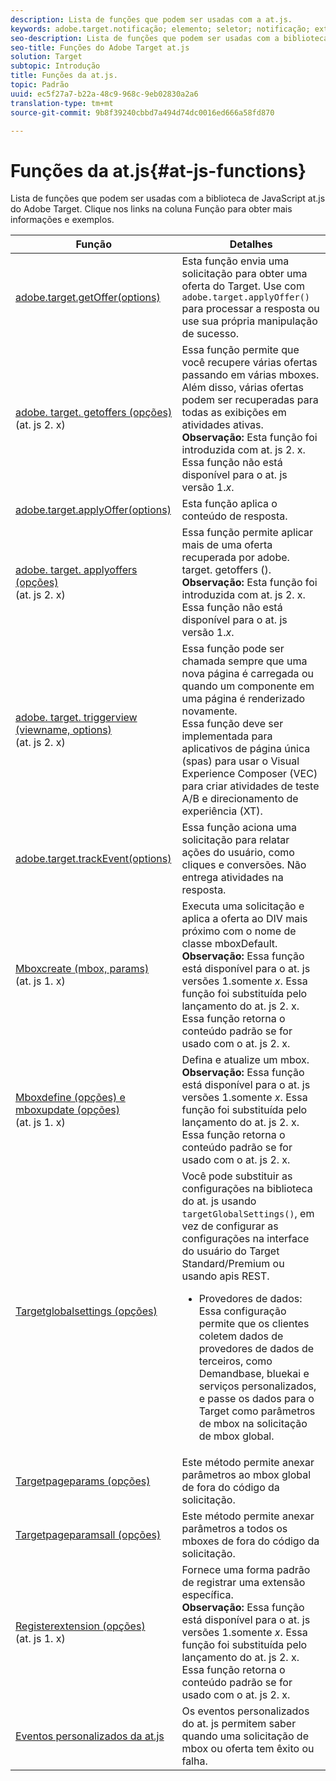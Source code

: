 ```yaml
---
description: Lista de funções que podem ser usadas com a at.js.
keywords: adobe.target.notificação; elemento; seletor; notificação; extensão
seo-description: Lista de funções que podem ser usadas com a biblioteca de JavaScript at.js do Adobe Target.
seo-title: Funções do Adobe Target at.js
solution: Target
subtopic: Introdução
title: Funções da at.js.
topic: Padrão
uuid: ec5f27a7-b22a-48c9-968c-9eb02830a2a6
translation-type: tm+mt
source-git-commit: 9b8f39240cbbd7a494d74dc0016ed666a58fd870

---
```



# Funções da at.js{#at-js-functions}

Lista de funções que podem ser usadas com a biblioteca de JavaScript at.js do Adobe Target. Clique nos links na coluna Função para obter mais informações e exemplos.

| Função | Detalhes |
| --- | --- | 
| [adobe.target.getOffer(options)](/help/c-implementing-target/c-implementing-target-for-client-side-web/adobe-target-getoffer.md) | Esta função envia uma solicitação para obter uma oferta do Target. Use com `adobe.target.applyOffer()` para processar a resposta ou use sua própria manipulação de sucesso. |
| [adobe. target. getoffers (opções)](/help/c-implementing-target/c-implementing-target-for-client-side-web/adobe-target-getoffers-atjs-2.md)<br>(at. js 2. x) | Essa função permite que você recupere várias ofertas passando em várias mboxes. Além disso, várias ofertas podem ser recuperadas para todas as exibições em atividades ativas.<br>**Observação:** Esta função foi introduzida com at. js 2. x. Essa função não está disponível para o at. js versão 1.*x*. |
| [adobe.target.applyOffer(options)](/help/c-implementing-target/c-implementing-target-for-client-side-web/adobe-target-applyoffer.md) | Esta função aplica o conteúdo de resposta. |
| [adobe. target. applyoffers (opções)](/help/c-implementing-target/c-implementing-target-for-client-side-web/adobe-target-applyoffers-atjs-2.md)<br>(at. js 2. x) | Essa função permite aplicar mais de uma oferta recuperada por adobe. target. getoffers ().<br>**Observação:** Esta função foi introduzida com at. js 2. x. Essa função não está disponível para o at. js versão 1.*x*. |
| [adobe. target. triggerview (viewname, options)](/help/c-implementing-target/c-implementing-target-for-client-side-web/adobe-target-triggerview-atjs-2.md)<br>(at. js 2. x) | Essa função pode ser chamada sempre que uma nova página é carregada ou quando um componente em uma página é renderizado novamente.<br> Essa função deve ser implementada para aplicativos de página única (spas) para usar o Visual Experience Composer (VEC) para criar atividades de teste A/B e direcionamento de experiência (XT). |
| [adobe.target.trackEvent(options)](/help/c-implementing-target/c-implementing-target-for-client-side-web/adobe-target-trackevent.md) | Essa função aciona uma solicitação para relatar ações do usuário, como cliques e conversões. Não entrega atividades na resposta. |
| [Mboxcreate (mbox, params)](/help/c-implementing-target/c-implementing-target-for-client-side-web/mboxcreate-atjs.md)<br>(at. js 1. x) | Executa uma solicitação e aplica a oferta ao DIV mais próximo com o nome de classe mboxDefault.<br>**Observação:** Essa função está disponível para o at. js versões 1.somente *x*. Essa função foi substituída pelo lançamento do at. js 2. x. Essa função retorna o conteúdo padrão se for usado com o at. js 2. x. |
| [Mboxdefine (opções) e mboxupdate (opções)](/help/c-implementing-target/c-implementing-target-for-client-side-web/mboxdefine-mboxupdate-atjs-1x.md)<br>(at. js 1. x) | Defina e atualize um mbox.<br>**Observação:** Essa função está disponível para o at. js versões 1.somente *x*. Essa função foi substituída pelo lançamento do at. js 2. x. Essa função retorna o conteúdo padrão se for usado com o at. js 2. x. |
| [Targetglobalsettings (opções)](/help/c-implementing-target/c-implementing-target-for-client-side-web/targetgobalsettings.md) | Você pode substituir as configurações na biblioteca do at. js usando `targetGlobalSettings()`, em vez de configurar as configurações na interface do usuário do Target Standard/Premium ou usando apis REST.<ul><li>Provedores de dados: Essa configuração permite que os clientes coletem dados de provedores de dados de terceiros, como Demandbase, bluekai e serviços personalizados, e passe os dados para o Target como parâmetros de mbox na solicitação de mbox global.</li></ul> |
| [Targetpageparams (opções)](/help/c-implementing-target/c-implementing-target-for-client-side-web/targetpageparams.md) | Este método permite anexar parâmetros ao mbox global de fora do código da solicitação. |
| [Targetpageparamsall (opções)](/help/c-implementing-target/c-implementing-target-for-client-side-web/targetpageparamsall.md) | Este método permite anexar parâmetros a todos os mboxes de fora do código da solicitação. |
| [Registerextension (opções)](/help/c-implementing-target/c-implementing-target-for-client-side-web/registerextension-atjs-1x.md)<br>(at. js 1. x) | Fornece uma forma padrão de registrar uma extensão específica.<br>**Observação:** Essa função está disponível para o at. js versões 1.somente *x*. Essa função foi substituída pelo lançamento do at. js 2. x. Essa função retorna o conteúdo padrão se for usado com o at. js 2. x. |
| [Eventos personalizados da at.js](/help/c-implementing-target/c-implementing-target-for-client-side-web/atjs-custom-events.md) | Os eventos personalizados do at. js permitem saber quando uma solicitação de mbox ou oferta tem êxito ou falha. |
